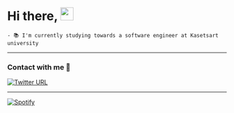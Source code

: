 # Hi there, <img width="30px" src="https://media.tenor.com/images/3b388fe03da271d2674faf85eb7c3fcd/tenor.gif" />

```
- 📚 I'm currently studying towards a software engineer at Kasetsart university
```
---
### Contact with me 📝

[![Twitter URL](https://img.shields.io/twitter/url/https/twitter.com/bukotsunikki.svg?style=social&label=Follow%20%40bukotsunikki)](https://twitter.com/NirisYeot)
<br />

---
[![Spotify](https://novatorem.Sosokker.vercel.app/api/spotify)](https://open.spotify.com/user/31o7vyzk7wg5ilzknjnqoyc7xo2q)

